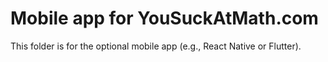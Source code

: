 # Mobile app for YouSuckAtMath.com

This folder is for the optional mobile app (e.g., React Native or Flutter).
